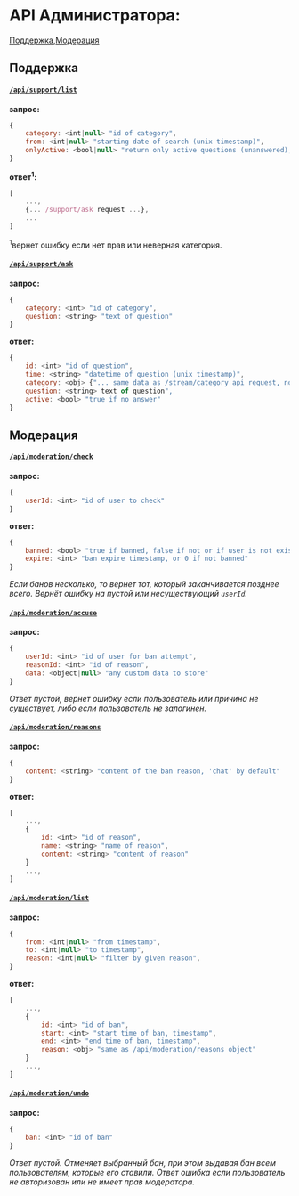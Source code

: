 API Администратора:
==================
[Поддержка](#Поддержка),[Модерация](#Модерация)

## Поддержка

#### [`/api/support/list`](http://funstream.tv/api/support/list)
**запрос:**
```js
{
    category: <int|null> "id of category",
    from: <int|null> "starting date of search (unix timestamp)",
    onlyActive: <bool|null> "return only active questions (unanswered), true by default"
}
```
**ответ<sup>1</sup>:**
```js
[
    ...,
    {... /support/ask request ...},
    ...
]
```
<sup>1</sup>вернет ошибку если нет прав или неверная категория.

#### [`/api/support/ask`](http://funstream.tv/api/support/ask)
**запрос:**
```js
{
    category: <int> "id of category",
    question: <string> "text of question"
}
```
**ответ:**
```js
{
    id: <int> "id of question",
    time: <string> "datetime of question (unix timestamp)",
    category: <obj> {"... same data as /stream/category api request, no options..."},
    question: <string> text of question",
    active: <bool> "true if no answer"
}
```

## Модерация

#### [`/api/moderation/check`](http://funstream.tv/api/moderation/check)
**запрос:**
```js
{
    userId: <int> "id of user to check"
}
```
**ответ:**
```js
{
    banned: <bool> "true if banned, false if not or if user is not exist",
    expire: <int> "ban expire timestamp, or 0 if not banned"
}
```
*Если банов несколько, то вернет тот, который заканчивается позднее всего. Вернёт ошибку на пустой или 
несуществующий `userId`.*

#### [`/api/moderation/accuse`](http://funstream.tv/api/moderation/accuse)
**запрос:**
```js
{
    userId: <int> "id of user for ban attempt",
    reasonId: <int> "id of reason",
    data: <object|null> "any custom data to store"
}
```
*Ответ пустой, вернет ошибку если пользователь или причина не существует, либо если пользователь не залогинен.*

#### [`/api/moderation/reasons`](http://funstream.tv/api/moderation/reasons)
**запрос:**
```js
{
    content: <string> "content of the ban reason, 'chat' by default"
}
```
 
**ответ:**
```js
[
    ...,
    {
        id: <int> "id of reason",
        name: <string> "name of reason",
        content: <string> "content of reason"
    }
    ...,
]
```

#### [`/api/moderation/list`](http://funstream.tv/api/moderation/list)
**запрос:**
```js
{
    from: <int|null> "from timestamp",
    to: <int|null> "to timestamp",
    reason: <int|null> "filter by given reason",
}
```
**ответ:**
```js
[
    ...,
    {
        id: <int> "id of ban",
        start: <int> "start time of ban, timestamp",
        end: <int> "end time of ban, timestamp",
        reason: <obj> "same as /api/moderation/reasons object"
    }
    ...,
]
```
 
#### [`/api/moderation/undo`](http://funstream.tv/api/moderation/undo)
**запрос:**
```js
{
    ban: <int> "id of ban"
}
```
*Ответ пустой.*
*Отменяет выбранный бан, при этом выдавая бан всем пользователям, которые его ставили.*
*Ответ ошибка если пользователь не авторизован или не имеет прав модератора.*
